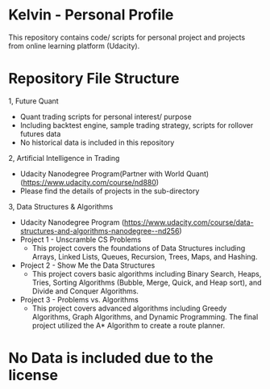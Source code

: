 # Kelvin - Personal Profile
This repository contains code/ scripts for personal project and projects from online learning platform (Udacity). 

# Repository File Structure

1, Future Quant
  - Quant trading scripts for personal interest/ purpose 
  - Including backtest engine, sample trading strategy, scripts for rollover futures data 
  - No historical data is included in this repository
  
2, Artificial Intelligence in Trading
  - Udacity Nanodegree Program(Partner with World Quant) (https://www.udacity.com/course/nd880)
  - Please find the details of projects in the sub-directory

3, Data Structures & Algorithms
  - Udacity Nanodegree Program (https://www.udacity.com/course/data-structures-and-algorithms-nanodegree--nd256)
  - Project 1 - Unscramble CS Problems
    - This project covers the foundations of Data Structures including Arrays, Linked Lists, Queues, Recursion, Trees, Maps, and Hashing.
  - Project 2 - Show Me the Data Structures
    - This project covers basic algorithms including Binary Search, Heaps, Tries, Sorting Algorithms (Bubble, Merge, Quick, and Heap sort), and Divide and Conquer Algorithms.
  - Project 3 - Problems vs. Algorithms
    - This project covers advanced algorithms including Greedy Algorithms, Graph Algorithms, and Dynamic Programming. The final project utilized the A* Algorithm to create a route planner.

# No Data is included due to the license
